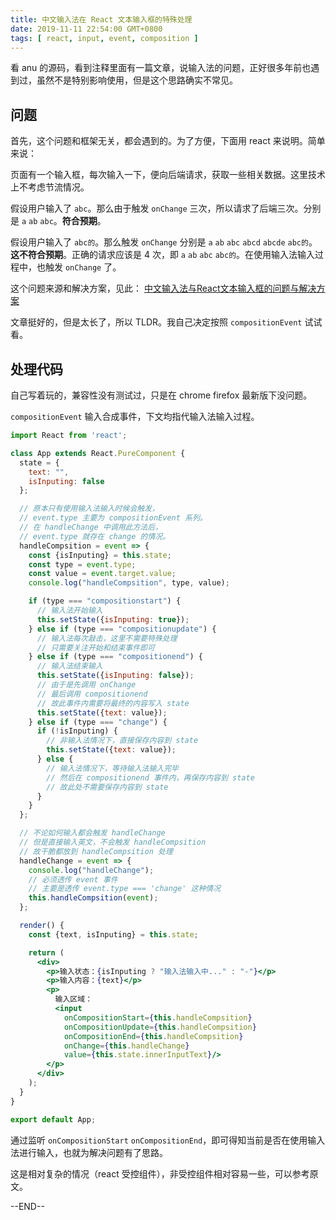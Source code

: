 ```yaml
---
title: 中文输入法在 React 文本输入框的特殊处理
date: 2019-11-11 22:54:00 GMT+0800
tags: [ react, input, event, composition ]
---
```


看 anu 的源码，看到注释里面有一篇文章，说输入法的问题，正好很多年前也遇到过，虽然不是特别影响使用，但是这个思路确实不常见。

<!-- truncate -->

## 问题

首先，这个问题和框架无关，都会遇到的。为了方便，下面用 react 来说明。简单来说：

页面有一个输入框，每次输入一下，便向后端请求，获取一些相关数据。这里技术上不考虑节流情况。

假设用户输入了 `abc`。那么由于触发 `onChange` 三次，所以请求了后端三次。分别是 `a` `ab` `abc`。**符合预期**。

假设用户输入了 `abc的`。那么触发 `onChange` 分别是 `a` `ab` `abc` `abcd` `abcde` `abc的`。**这不符合预期**。正确的请求应该是 4 次，即 `a` `ab` `abc` `abc的`。在使用输入法输入过程中，也触发 `onChange` 了。

这个问题来源和解决方案，见此： [中文输入法与React文本输入框的问题与解决方案](https://segmentfault.com/a/1190000008023476)

文章挺好的，但是太长了，所以 TLDR。我自己决定按照 `compositionEvent` 试试看。

## 处理代码

自己写着玩的，兼容性没有测试过，只是在 chrome firefox 最新版下没问题。

`compositionEvent` 输入合成事件，下文均指代输入法输入过程。

```jsx
import React from 'react';

class App extends React.PureComponent {
  state = {
    text: "",
    isInputing: false
  };

  // 原本只有使用输入法输入时候会触发，
  // event.type 主要为 compositionEvent 系列。
  // 在 handleChange 中调用此方法后，
  // event.type 就存在 change 的情况。
  handleCompsition = event => {
    const {isInputing} = this.state;
    const type = event.type;
    const value = event.target.value;
    console.log("handleCompsition", type, value);

    if (type === "compositionstart") {
      // 输入法开始输入
      this.setState({isInputing: true});
    } else if (type === "compositionupdate") {
      // 输入法每次敲击，这里不需要特殊处理
      // 只需要关注开始和结束事件即可
    } else if (type === "compositionend") {
      // 输入法结束输入
      this.setState({isInputing: false});
      // 由于是先调用 onChange
      // 最后调用 compositionend
      // 故此事件内需要将最终的内容写入 state
      this.setState({text: value});
    } else if (type === "change") {
      if (!isInputing) {
        // 非输入法情况下，直接保存内容到 state
        this.setState({text: value});
      } else {
        // 输入法情况下，等待输入法输入完毕
        // 然后在 compositionend 事件内，再保存内容到 state
        // 故此处不需要保存内容到 state
      }
    }
  };

  // 不论如何输入都会触发 handleChange
  // 但是直接输入英文，不会触发 handleCompsition
  // 故干脆都放到 handleCompsition 处理
  handleChange = event => {
    console.log("handleChange");
    // 必须透传 event 事件
    // 主要是透传 event.type === 'change' 这种情况
    this.handleCompsition(event);
  };

  render() {
    const {text, isInputing} = this.state;

    return (
      <div>
        <p>输入状态：{isInputing ? "输入法输入中..." : "-"}</p>
        <p>输入内容：{text}</p>
        <p>
          输入区域：
          <input
            onCompositionStart={this.handleCompsition}
            onCompositionUpdate={this.handleCompsition}
            onCompositionEnd={this.handleCompsition}
            onChange={this.handleChange}
            value={this.state.innerInputText}/>
        </p>
      </div>
    );
  }
}

export default App;
```

通过监听 `onCompositionStart` `onCompositionEnd`，即可得知当前是否在使用输入法进行输入，也就为解决问题有了思路。

这是相对复杂的情况（react 受控组件），非受控组件相对容易一些，可以参考原文。

--END--
